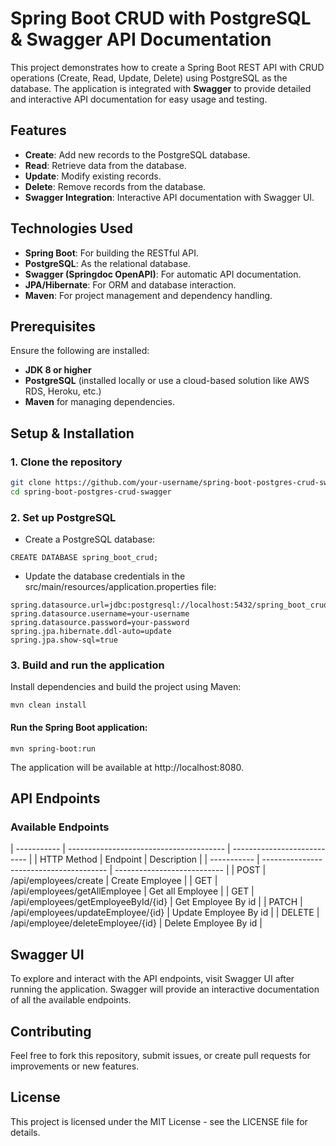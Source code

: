# Spring Boot CRUD with PostgreSQL & Swagger API Documentation

This project demonstrates how to create a Spring Boot REST API with CRUD operations (Create, Read, Update, Delete) using PostgreSQL as the database. The application is integrated with **Swagger** to provide detailed and interactive API documentation for easy usage and testing.

## Features

- **Create**: Add new records to the PostgreSQL database.
- **Read**: Retrieve data from the database.
- **Update**: Modify existing records.
- **Delete**: Remove records from the database.
- **Swagger Integration**: Interactive API documentation with Swagger UI.

## Technologies Used

- **Spring Boot**: For building the RESTful API.
- **PostgreSQL**: As the relational database.
- **Swagger (Springdoc OpenAPI)**: For automatic API documentation.
- **JPA/Hibernate**: For ORM and database interaction.
- **Maven**: For project management and dependency handling.

## Prerequisites

Ensure the following are installed:

- **JDK 8 or higher**
- **PostgreSQL** (installed locally or use a cloud-based solution like AWS RDS, Heroku, etc.)
- **Maven** for managing dependencies.

## Setup & Installation

### 1. Clone the repository

```bash
git clone https://github.com/your-username/spring-boot-postgres-crud-swagger.git
cd spring-boot-postgres-crud-swagger
```

### 2. Set up PostgreSQL

- Create a PostgreSQL database:

```
CREATE DATABASE spring_boot_crud;
```

- Update the database credentials in the src/main/resources/application.properties file:

```
spring.datasource.url=jdbc:postgresql://localhost:5432/spring_boot_crud
spring.datasource.username=your-username
spring.datasource.password=your-password
spring.jpa.hibernate.ddl-auto=update
spring.jpa.show-sql=true
```

### 3. Build and run the application

Install dependencies and build the project using Maven:

```
mvn clean install
```

#### Run the Spring Boot application:

```
mvn spring-boot:run
```

The application will be available at http://localhost:8080.

## API Endpoints

### Available Endpoints

| ----------- | --------------------------------------- | --------------------------- |
| HTTP Method | Endpoint | Description |
| ----------- | --------------------------------------- | --------------------------- |
| POST | /api/employees/create | Create Employee |
| GET | /api/employees/getAllEmployee | Get all Employee |
| GET | /api/employees/getEmployeeById/{id} | Get Employee By id |
| PATCH | /api/employees/updateEmployee/{id} | Update Employee By id |
| DELETE | /api/employee/deleteEmployee/{id} | Delete Employee By id |

## Swagger UI

To explore and interact with the API endpoints, visit Swagger UI after running the application. Swagger will provide an interactive documentation of all the available endpoints.

## Contributing

Feel free to fork this repository, submit issues, or create pull requests for improvements or new features.

## License

This project is licensed under the MIT License - see the LICENSE file for details.
